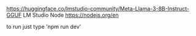 https://huggingface.co/lmstudio-community/Meta-Llama-3-8B-Instruct-GGUF
LM Studio
Node
https://nodejs.org/en

to run just type 'npm run dev'

